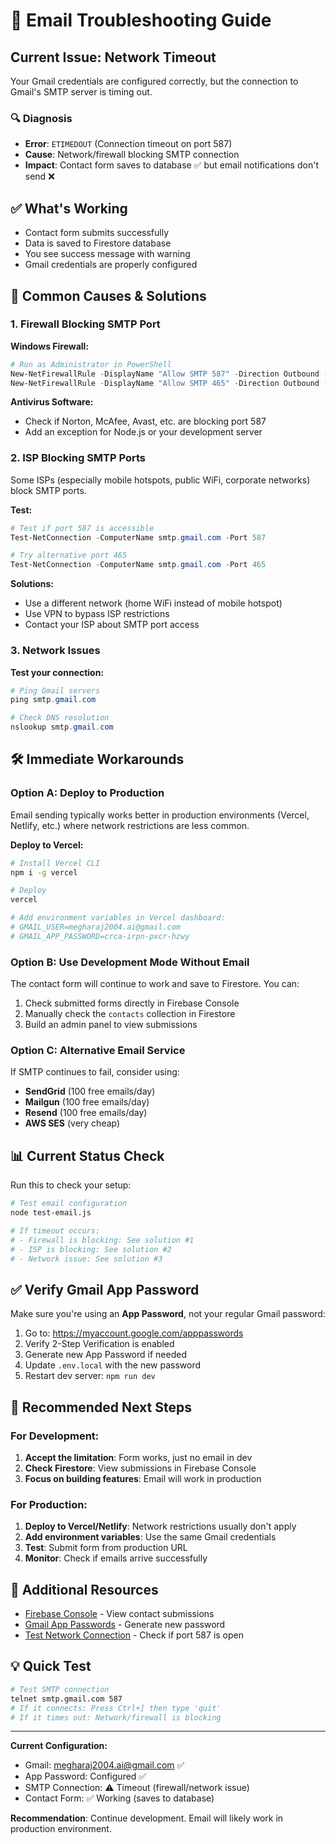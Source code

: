 # 🔧 Email Troubleshooting Guide

## Current Issue: Network Timeout

Your Gmail credentials are configured correctly, but the connection to Gmail's SMTP server is timing out.

### 🔍 Diagnosis
- **Error**: `ETIMEDOUT` (Connection timeout on port 587)
- **Cause**: Network/firewall blocking SMTP connection
- **Impact**: Contact form saves to database ✅ but email notifications don't send ❌

## ✅ What's Working
- Contact form submits successfully
- Data is saved to Firestore database
- You see success message with warning
- Gmail credentials are properly configured

## 🚨 Common Causes & Solutions

### 1. Firewall Blocking SMTP Port

**Windows Firewall:**
```powershell
# Run as Administrator in PowerShell
New-NetFirewallRule -DisplayName "Allow SMTP 587" -Direction Outbound -LocalPort 587 -Protocol TCP -Action Allow
New-NetFirewallRule -DisplayName "Allow SMTP 465" -Direction Outbound -LocalPort 465 -Protocol TCP -Action Allow
```

**Antivirus Software:**
- Check if Norton, McAfee, Avast, etc. are blocking port 587
- Add an exception for Node.js or your development server

### 2. ISP Blocking SMTP Ports

Some ISPs (especially mobile hotspots, public WiFi, corporate networks) block SMTP ports.

**Test:**
```powershell
# Test if port 587 is accessible
Test-NetConnection -ComputerName smtp.gmail.com -Port 587

# Try alternative port 465
Test-NetConnection -ComputerName smtp.gmail.com -Port 465
```

**Solutions:**
- Use a different network (home WiFi instead of mobile hotspot)
- Use VPN to bypass ISP restrictions
- Contact your ISP about SMTP port access

### 3. Network Issues

**Test your connection:**
```powershell
# Ping Gmail servers
ping smtp.gmail.com

# Check DNS resolution
nslookup smtp.gmail.com
```

## 🛠️ Immediate Workarounds

### Option A: Deploy to Production
Email sending typically works better in production environments (Vercel, Netlify, etc.) where network restrictions are less common.

**Deploy to Vercel:**
```bash
# Install Vercel CLI
npm i -g vercel

# Deploy
vercel

# Add environment variables in Vercel dashboard:
# GMAIL_USER=megharaj2004.ai@gmail.com
# GMAIL_APP_PASSWORD=crca-irpn-pxcr-hzwy
```

### Option B: Use Development Mode Without Email
The contact form will continue to work and save to Firestore. You can:
1. Check submitted forms directly in Firebase Console
2. Manually check the `contacts` collection in Firestore
3. Build an admin panel to view submissions

### Option C: Alternative Email Service
If SMTP continues to fail, consider using:
- **SendGrid** (100 free emails/day)
- **Mailgun** (100 free emails/day)  
- **Resend** (100 free emails/day)
- **AWS SES** (very cheap)

## 📊 Current Status Check

Run this to check your setup:

```bash
# Test email configuration
node test-email.js

# If timeout occurs:
# - Firewall is blocking: See solution #1
# - ISP is blocking: See solution #2
# - Network issue: See solution #3
```

## ✅ Verify Gmail App Password

Make sure you're using an **App Password**, not your regular Gmail password:

1. Go to: https://myaccount.google.com/apppasswords
2. Verify 2-Step Verification is enabled
3. Generate new App Password if needed
4. Update `.env.local` with the new password
5. Restart dev server: `npm run dev`

## 🎯 Recommended Next Steps

### For Development:
1. **Accept the limitation**: Form works, just no email in dev
2. **Check Firestore**: View submissions in Firebase Console
3. **Focus on building features**: Email will work in production

### For Production:
1. **Deploy to Vercel/Netlify**: Network restrictions usually don't apply
2. **Add environment variables**: Use the same Gmail credentials
3. **Test**: Submit form from production URL
4. **Monitor**: Check if emails arrive successfully

## 🔗 Additional Resources

- [Firebase Console](https://console.firebase.google.com) - View contact submissions
- [Gmail App Passwords](https://myaccount.google.com/apppasswords) - Generate new password
- [Test Network Connection](https://www.yougetsignal.com/tools/open-ports/) - Check if port 587 is open

## 💡 Quick Test

```bash
# Test SMTP connection
telnet smtp.gmail.com 587
# If it connects: Press Ctrl+] then type 'quit'
# If it times out: Network/firewall is blocking
```

---

**Current Configuration:**
- Gmail: megharaj2004.ai@gmail.com ✅
- App Password: Configured ✅  
- SMTP Connection: ⚠️ Timeout (firewall/network issue)
- Contact Form: ✅ Working (saves to database)

**Recommendation**: Continue development. Email will likely work in production environment.
